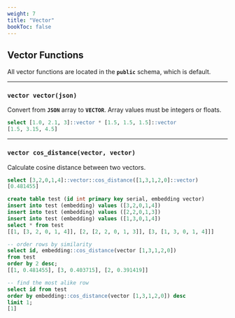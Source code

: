```yaml
---
weight: 7
title: "Vector"
bookToc: false
---
```


## Vector Functions

All vector functions are located in the **`public`** schema, which is default.

---

### **`vector vector(json)`**

Convert from **`JSON`** array to **`VECTOR`**. Array values must be integers or floats.

```SQL
select [1.0, 2.1, 3]::vector * [1.5, 1.5, 1.5]::vector
[1.5, 3.15, 4.5]
```

---

### **`vector cos_distance(vector, vector)`**

Calculate cosine distance between two vectors.

```SQL
select [3,2,0,1,4]::vector::cos_distance([1,3,1,2,0]::vector)
[0.481455]
```

```SQL
create table test (id int primary key serial, embedding vector)
insert into test (embedding) values ([3,2,0,1,4])
insert into test (embedding) values ([2,2,0,1,3])
insert into test (embedding) values ([1,3,0,1,4])
select * from test
[[1, [3, 2, 0, 1, 4]], [2, [2, 2, 0, 1, 3]], [3, [1, 3, 0, 1, 4]]]

-- order rows by similarity
select id, embedding::cos_distance(vector [1,3,1,2,0])
from test
order by 2 desc;
[[1, 0.481455], [3, 0.403715], [2, 0.391419]]

-- find the most alike row
select id from test
order by embedding::cos_distance(vector [1,3,1,2,0]) desc
limit 1;
[1]
```
